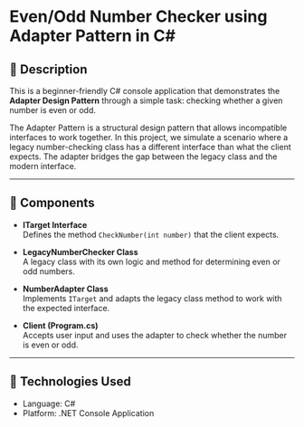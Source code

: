 # Even/Odd Number Checker using Adapter Pattern in C#

## 📘 Description

This is a beginner-friendly C# console application that demonstrates the **Adapter Design Pattern** through a simple task: checking whether a given number is even or odd.

The Adapter Pattern is a structural design pattern that allows incompatible interfaces to work together. In this project, we simulate a scenario where a legacy number-checking class has a different interface than what the client expects. The adapter bridges the gap between the legacy class and the modern interface.

---

## 🧩 Components

- **ITarget Interface**  
  Defines the method `CheckNumber(int number)` that the client expects.

- **LegacyNumberChecker Class**  
  A legacy class with its own logic and method for determining even or odd numbers.

- **NumberAdapter Class**  
  Implements `ITarget` and adapts the legacy class method to work with the expected interface.

- **Client (Program.cs)**  
  Accepts user input and uses the adapter to check whether the number is even or odd.

---

## 🔧 Technologies Used

- Language: C#
- Platform: .NET Console Application



